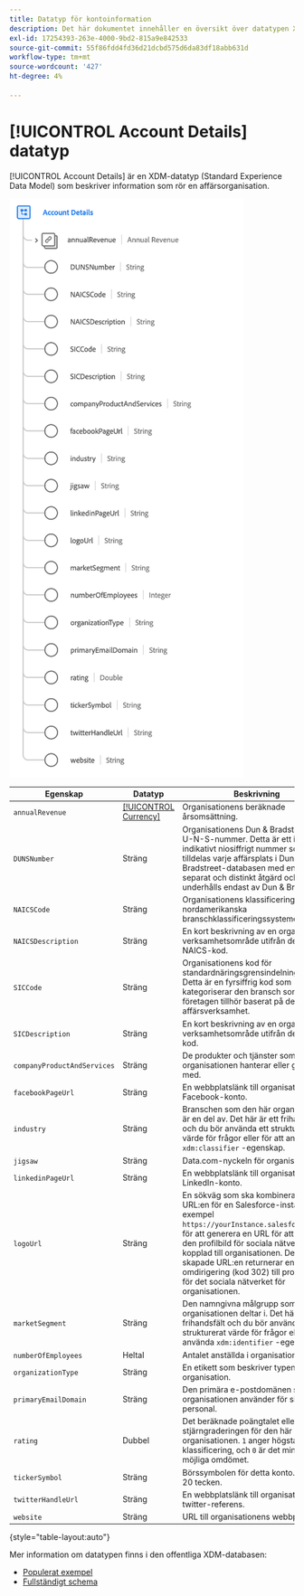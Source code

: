 ```yaml
---
title: Datatyp för kontoinformation
description: Det här dokumentet innehåller en översikt över datatypen XDM (Account Details Experience Data Model).
exl-id: 17254393-263e-4000-9bd2-815a9e842533
source-git-commit: 55f86fdd4fd36d21dcbd575d6da83df18abb631d
workflow-type: tm+mt
source-wordcount: '427'
ht-degree: 4%

---
```


# [!UICONTROL Account Details] datatyp

[!UICONTROL Account Details] är en XDM-datatyp (Standard Experience Data Model) som beskriver information som rör en affärsorganisation.

![Datatypstruktur](../images/data-types/account-details.png)

| Egenskap | Datatyp | Beskrivning |
| --- | --- | --- |
| `annualRevenue` | [[!UICONTROL Currency]](./currency.md) | Organisationens beräknade årsomsättning. |
| `DUNSNumber` | Sträng | Organisationens Dun &amp; Bradstreet D-U-N-S-nummer. Detta är ett icke-indikativt niosiffrigt nummer som tilldelas varje affärsplats i Dun &amp; Bradstreet-databasen med en unik, separat och distinkt åtgärd och som underhålls endast av Dun &amp; Bradstreet. |
| `NAICSCode` | Sträng | Organisationens klassificering i det nordamerikanska branschklassificeringssystemet. |
| `NAICSDescription` | Sträng | En kort beskrivning av en organisations verksamhetsområde utifrån dess NAICS-kod. |
| `SICCode` | Sträng | Organisationens kod för standardnäringsgrensindelning (SIC). Detta är en fyrsiffrig kod som kategoriserar den bransch som företagen tillhör baserat på deras affärsverksamhet. |
| `SICDescription` | Sträng | En kort beskrivning av en organisations verksamhetsområde utifrån dess SIC-kod. |
| `companyProductAndServices` | Sträng | De produkter och tjänster som organisationen hanterar eller gör affärer med. |
| `facebookPageUrl` | Sträng | En webbplatslänk till organisationens Facebook-konto. |
| `industry` | Sträng | Branschen som den här organisationen är en del av. Det här är ett frihandsfält och du bör använda ett strukturerat värde för frågor eller för att använda `xdm:classifier` -egenskap. |
| `jigsaw` | Sträng | Data.com-nyckeln för organisationen. |
| `linkedinPageUrl` | Sträng | En webbplatslänk till organisationens LinkedIn-konto. |
| `logoUrl` | Sträng | En sökväg som ska kombineras med URL:en för en Salesforce-instans (till exempel `https://yourInstance.salesforce.com/`) för att generera en URL för att begära den profilbild för sociala nätverk som är kopplad till organisationen. Den skapade URL:en returnerar en HTTP-omdirigering (kod 302) till profilbilden för det sociala nätverket för organisationen. |
| `marketSegment` | Sträng | Den namngivna målgrupp som organisationen deltar i. Det här är ett frihandsfält och du bör använda ett strukturerat värde för frågor eller för att använda `xdm:identifier` -egenskap. |
| `numberOfEmployees` | Heltal | Antalet anställda i organisationen. |
| `organizationType` | Sträng | En etikett som beskriver typen av organisation. |
| `primaryEmailDomain` | Sträng | Den primära e-postdomänen som organisationen använder för sin personal. |
| `rating` | Dubbel | Det beräknade poängtalet eller stjärngraderingen för den här organisationen. `1` anger högsta möjliga klassificering, och `0` är det minsta möjliga omdömet. |
| `tickerSymbol` | Sträng | Börssymbolen för detta konto. Högst 20 tecken. |
| `twitterHandleUrl` | Sträng | En webbplatslänk till organisationens twitter-referens. |
| `website` | Sträng | URL till organisationens webbplats. |

{style="table-layout:auto"}

Mer information om datatypen finns i den offentliga XDM-databasen:

* [Populerat exempel](https://github.com/adobe/xdm/blob/master/components/datatypes/b2b/account-organization.example.1.json)
* [Fullständigt schema](https://github.com/adobe/xdm/blob/master/components/datatypes/b2b/account-organization.schema.json)
